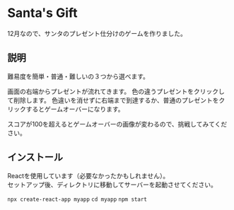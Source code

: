 # Santa's Gift

12月なので、サンタのプレゼント仕分けのゲームを作りました。

## 説明

難易度を簡単・普通・難しいの３つから選べます。

画面の右端からプレゼントが流れてきます。
色の違うプレゼントをクリックして削除します。
色違いを消せずに右端まで到達するか、普通のプレゼントをクリックするとゲームオーバーになります。

スコアが100を超えるとゲームオーバーの画像が変わるので、挑戦してみてください。

## インストール

Reactを使用しています（必要なかったかもしれません）。 <br>
セットアップ後、ディレクトリに移動してサーバーを起動させてください。

`npx create-react-app myapp`
`cd myapp`
`npm start`
